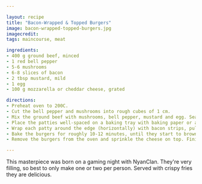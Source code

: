 ```yaml
---

layout: recipe
title: "Bacon-Wrapped & Topped Burgers"
image: bacon-wrapped-topped-burgers.jpg
imagecredit: 
tags: maincourse, meat

ingredients:
- 400 g ground beef, minced
- 1 red bell pepper
- 5-6 mushrooms
- 6-8 slices of bacon
- 2 tbsp mustard, mild
- 1 egg
- 100 g mozzarella or cheddar cheese, grated

directions:
- Preheat oven to 200C.
- Cut the bell pepper and mushrooms into rough cubes of 1 cm.
- Mix the ground beef with mushrooms, bell pepper, mustard and egg. Season well. Form into burger patties (2-3).
- Place the patties well-spaced on a baking tray with baking paper or a deep dish.
- Wrap each patty around the edge (horizontally) with bacon strips, pulling a little tight. Make a thumb imprint in the center of the patty.
- Bake the burgers for roughly 10-12 minutes, until they start to brown on top and the bacon is beginning to crisp. 
- Remove the burgers from the oven and sprinkle the cheese on top. Finish baking until the cheese has melted fully.

---
```


This masterpiece was born on a gaming night with NyanClan. They're very filling, so best to only make one or two per person. Served with crispy fries they are delicious.